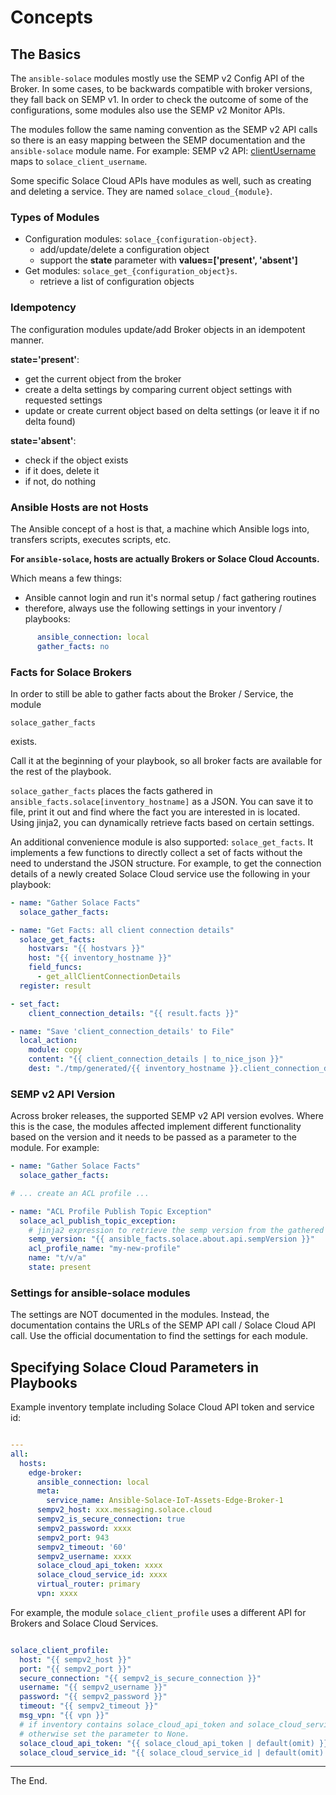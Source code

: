 # Concepts

## The Basics

The `ansible-solace` modules mostly use the SEMP v2 Config API of the Broker. In some cases, to be backwards compatible with broker versions, they fall back on SEMP v1.
In order to check the outcome of some of the configurations, some modules also use the SEMP v2 Monitor APIs.

The modules follow the same naming convention as the SEMP v2 API calls so there is an easy mapping between the SEMP documentation and the `ansible-solace` module name.
For example:
SEMP v2 API: [clientUsername](https://docs.solace.com/API-Developer-Online-Ref-Documentation/swagger-ui/config/index.html#/clientUsername) maps to `solace_client_username`.

Some specific Solace Cloud APIs have modules as well, such as creating and deleting a service. They are named `solace_cloud_{module}`.

### Types of Modules

* Configuration modules: `solace_{configuration-object}`.
  - add/update/delete a configuration object
  - support the **state** parameter with **values=['present', 'absent']**
* Get modules: `solace_get_{configuration_object}s`.
  - retrieve a list of configuration objects

### Idempotency
The configuration modules update/add Broker objects in an idempotent manner.

**state='present'**:
  - get the current object from the broker
  - create a delta settings by comparing current object settings with requested settings
  - update or create current object based on delta settings (or leave it if no delta found)

**state='absent'**:
  - check if the object exists
  - if it does, delete it
  - if not, do nothing

### Ansible Hosts are not Hosts

The Ansible concept of a host is that, a machine which Ansible logs into, transfers scripts, executes scripts, etc.

**For `ansible-solace`, hosts are actually Brokers or Solace Cloud Accounts.**

Which means a few things:
  - Ansible cannot login and run it's normal setup / fact gathering routines
  - therefore, always use the following settings in your inventory / playbooks:
````yaml
      ansible_connection: local
      gather_facts: no
````

### Facts for Solace Brokers

In order to still be able to gather facts about the Broker / Service, the module

  `solace_gather_facts`

exists.

Call it at the beginning of your playbook, so all broker facts are available for the rest of the playbook.

`solace_gather_facts` places the facts gathered in `ansible_facts.solace[inventory_hostname]` as a JSON.
You can save it to file, print it out and find where the fact you are interested in is located.
Using jinja2, you can dynamically retrieve facts based on certain settings.

An additional convenience module is also supported: `solace_get_facts`.
It implements a few functions to directly collect a set of facts without the need to understand the JSON structure.
For example, to get the connection details of a newly created Solace Cloud service use the following in your playbook:

````yaml
- name: "Gather Solace Facts"
  solace_gather_facts:

- name: "Get Facts: all client connection details"
  solace_get_facts:
    hostvars: "{{ hostvars }}"
    host: "{{ inventory_hostname }}"
    field_funcs:
      - get_allClientConnectionDetails
  register: result

- set_fact:
    client_connection_details: "{{ result.facts }}"

- name: "Save 'client_connection_details' to File"
  local_action:
    module: copy
    content: "{{ client_connection_details | to_nice_json }}"
    dest: "./tmp/generated/{{ inventory_hostname }}.client_connection_details.json"

````

### SEMP v2 API Version

Across broker releases, the supported SEMP v2 API version evolves.
Where this is the case, the modules affected implement different functionality based on the version and it needs to be passed as a parameter to the module. For example:

````yaml
- name: "Gather Solace Facts"
  solace_gather_facts:

# ... create an ACL profile ...

- name: "ACL Profile Publish Topic Exception"
  solace_acl_publish_topic_exception:
    # jinja2 expression to retrieve the semp version from the gathered facts:
    semp_version: "{{ ansible_facts.solace.about.api.sempVersion }}"
    acl_profile_name: "my-new-profile"
    name: "t/v/a"
    state: present
````

### Settings for ansible-solace modules

The settings are NOT documented in the modules.
Instead, the documentation contains the URLs of the SEMP API call / Solace Cloud API call. Use the official documentation to find the settings for each module.


## Specifying Solace Cloud Parameters in Playbooks

Example inventory template including Solace Cloud API token and service id:

````yaml

---
all:
  hosts:
    edge-broker:
      ansible_connection: local
      meta:
        service_name: Ansible-Solace-IoT-Assets-Edge-Broker-1
      sempv2_host: xxx.messaging.solace.cloud
      sempv2_is_secure_connection: true
      sempv2_password: xxxx
      sempv2_port: 943
      sempv2_timeout: '60'
      sempv2_username: xxxx
      solace_cloud_api_token: xxxx
      solace_cloud_service_id: xxxx
      virtual_router: primary
      vpn: xxxx

````

For example, the module `solace_client_profile` uses a different API for Brokers and Solace Cloud Services.

````yaml

solace_client_profile:
  host: "{{ sempv2_host }}"
  port: "{{ sempv2_port }}"
  secure_connection: "{{ sempv2_is_secure_connection }}"
  username: "{{ sempv2_username }}"
  password: "{{ sempv2_password }}"
  timeout: "{{ sempv2_timeout }}"
  msg_vpn: "{{ vpn }}"
  # if inventory contains solace_cloud_api_token and solace_cloud_service_id, use it,
  # otherwise set the parameter to None.
  solace_cloud_api_token: "{{ solace_cloud_api_token | default(omit) }}"
  solace_cloud_service_id: "{{ solace_cloud_service_id | default(omit) }}"

````

---
The End.
